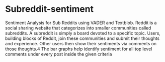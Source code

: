 # Subreddit-sentiment
Sentiment Analysis  for Sub Reddits using VADER and Textblob.
Reddit is a social sharing website that categorizes into smaller communities called subreddits. A subreddit is simply a board devoted to a specific topic.
Users, building blocks of Reddit, join these communities and submit their thoughts and experience. Other users then show their sentiments via comments on those thoughts.4
The bar graphs help identify sentiment for all top level comments under every post inside the given criteria
